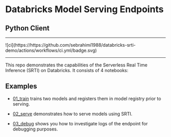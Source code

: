 # Databricks Model Serving Endpoints
## Python Client

<hr />
![ci](https://https://github.com/sebrahimi1988/databricks-srti-demo/actions/workflows/ci.yml/badge.svg)

<hr/>


This repo demonstrates the capabilities of the Serverless Real Time Inference (SRTI) on Databricks. It consists of 4 notebooks:

## Examples

* [01_train](./Notebooks/01_train) trains two models and registers them in model registry prior to serving.

* [02_serve](./Notebooks/02_serve) demonstrates how to serve models using SRTI.

* [03_debug](./Notebooks/03_debug) shows you how to investigate logs of the endpoint for debugging purposes.
